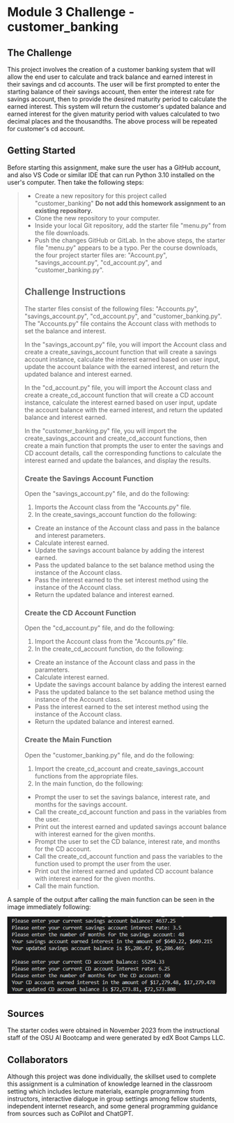 # Module 3 Challenge - customer_banking
## The Challenge
This project involves the creation of a customer banking system that will allow
the end user to calculate and track balance and earned interest in their
savings and cd accounts. The user will be first prompted to enter the starting
balance of their savings account, then enter the interest rate for savings
account, then to provide the desired maturity period to calculate the earned
interest. This system will return the customer's updated balance and earned
interest for the given maturity period with values calculated to two decimal
places and the thousandths. The above process will be repeated for customer's cd
account.
## Getting Started
Before starting this assignment, make sure the user has a GitHub account, and 
also VS Code or similar IDE that can run Python 3.10 installed on the user's
computer. Then take the following steps:
>*   Create a new repository for this project called "customer_banking" 
>    **Do not add this homework assignment to an existing repository.**
>*   Clone the new repository to your computer.
>*   Inside your local Git repository, add the starter file "menu.py" from the
>    file downloads.
>*   Push the changes GitHub or GitLab.
In the above steps, the starter file "menu.py" appears to be a typo. Per the
course downloads, the four project starter files are: "Account.py", 
"savings_account.py", "cd_account.py", and "customer_banking.py".  
>## Challenge Instructions
>The starter files consist of the following files: "Accounts.py",
>"savings_account.py", "cd_account.py", and "customer_banking.py". The
>"Accounts.py" file contains the Account class with methods to set the balance
>and interest.
>
>In the "savings_account.py" file, you will import the Account class and create
>a create_savings_account function that will create a savings account instance,
>calculate the interest earned based on user input, update the account balance
>with the earned interest, and return the updated balance and interest earned.
>
>In the "cd_account.py" file, you will import the Account class and create a
>create_cd_account function that will create a CD account instance, calculate
>the interest earned based on user input, update the account balance with the
>earned interest, and return the updated balance and interest earned.
>
>In the "customer_banking.py" file, you will import the create_savings_account
>and create_cd_account functions, then create a main function that prompts the
>user to enter the savings and CD account details, call the corresponding
>functions to calculate the interest earned and update the balances, and display
>the results.
>### Create the Savings Account Function
>Open the "savings_account.py" file, and do the following:
>1. Imports the Account class from the "Accounts.py" file.
>2. In the create_savings_account function do the following:
>   - Create an instance of the Account class and pass in the balance and
>     interest parameters.
>   - Calculate interest earned.
>   - Update the savings account balance by adding the interest earned.
>   - Pass the updated balance to the set balance method using the instance of
>     the Account class.
>   - Pass the interest earned to the set interest method using the instance of
>     the Account class.
>   - Return the updated balance and interest earned.
>### Create the CD Account Function
>Open the "cd_account.py" file, and do the following:
>1. Import the Account class from the "Accounts.py" file.
>2. In the create_cd_account function, do the following:
>   - Create an instance of the Account class and pass in the parameters.
>   - Calculate interest earned.
>   - Update the savings account balance by adding the interest earned
>   - Pass the updated balance to the set balance method using the instance of
>     the Account class.
>   - Pass the interest earned to the set interest method using the instance of
>     the Account class.
>   - Return the updated balance and interest earned.
>### Create the Main Function
>Open the "customer_banking.py" file, and do the following:
>1. Import the create_cd_account and create_savings_account functions from the
>   appropriate files.
>2. In the main function, do the following:
>   - Prompt the user to set the savings balance, interest rate, and months for
>     the savings account.
>   - Call the create_cd_account function and pass in the variables from the
>     user.
>   - Print out the interest earned and updated savings account balance with
>     interest earned for the given months.
>   - Prompt the user to set the CD balance, interest rate, and months for the
>     CD account.
>   - Call the create_cd_account function and pass the variables to the function
>     used to prompt the user from the user.
>   - Print out the interest earned and updated CD account balance with interest
>     earned for the given months.
>   - Call the main function.

A sample of the output after calling the main function can be seen in the image
immediately following: 

![Module-3-Challenge-sample-output](https://github.com/RAC-Git-Hub/customer_banking/blob/main/Module-3-Challenge-sample-output.png)
## Sources
The starter codes were obtained in November 2023 from the instructional staff of
the OSU AI Bootcamp and were generated by edX Boot Camps LLC.
## Collaborators
Although this project was done individually, the skillset used to complete this 
assignment is a culmination of knowledge learned in the classroom setting which
includes lecture materials, example programming from instructors, interactive
dialogue in group settings among fellow students, independent internet research,
and some general programming guidance from sources such as CoPilot and ChatGPT. 